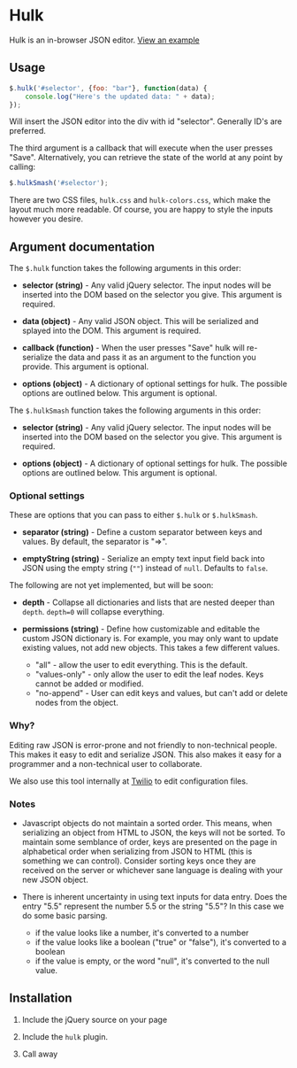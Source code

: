 # Hulk

Hulk is an in-browser JSON editor. [View an example][example]

 [example]: http://kevinburke.github.io/hulk/example/

## Usage

```javascript
$.hulk('#selector', {foo: "bar"}, function(data) {
    console.log("Here's the updated data: " + data);
});
```

Will insert the JSON editor into the div with id "selector". Generally ID's are
preferred.

The third argument is a callback that will execute when the user presses "Save".
Alternatively, you can retrieve the state of the world at any point by calling:

```javascript
$.hulkSmash('#selector');
```

There are two CSS files, `hulk.css` and `hulk-colors.css`, which make the layout
much more readable. Of course, you are happy to style the inputs however you
desire.

## Argument documentation

The `$.hulk` function takes the following arguments in this order:

- **selector (string)** - Any valid jQuery selector. The input nodes will be
inserted into the DOM based on the selector you give. This argument is required.

- **data (object)** - Any valid JSON object. This will be serialized and splayed
  into the DOM. This argument is required.

- **callback (function)** - When the user presses "Save" hulk will re-serialize
  the data and pass it as an argument to the function you provide. This argument
  is optional.

- **options (object)** - A dictionary of optional settings for hulk. The
  possible options are outlined below. This argument is optional.

The `$.hulkSmash` function takes the following arguments in this order:

- **selector (string)** - Any valid jQuery selector. The input nodes will be
inserted into the DOM based on the selector you give. This argument is required.

- **options (object)** - A dictionary of optional settings for hulk. The
  possible options are outlined below. This argument is optional.

### Optional settings

These are options that you can pass to either `$.hulk` or `$.hulkSmash`.

- **separator (string)** - Define a custom separator between keys and values. By
default, the separator is "=>".

- **emptyString (string)** - Serialize an empty text input field back into JSON
using the empty string (`""`) instead of `null`. Defaults to `false`.

The following are not yet implemented, but will be soon:

- **depth** - Collapse all dictionaries and lists that are nested deeper than
  `depth`. `depth=0` will collapse everything.

- **permissions (string)** - Define how customizable and editable the custom JSON
dictionary is. For example, you may only want to update existing values, not add
new objects. This takes a few different values.

    - "all" - allow the user to edit everything. This is the default.
    - "values-only" - only allow the user to edit the leaf nodes. Keys cannot be
      added or modified.
    - "no-append" - User can edit keys and values, but can't add or delete nodes
      from the object.

### Why?

Editing raw JSON is error-prone and not friendly to non-technical people. This
makes it easy to edit and serialize JSON. This also makes it easy for
a programmer and a non-technical user to collaborate.

We also use this tool internally at [Twilio][twilio] to edit configuration
files.

[twilio]: https://www.twilio.com

### Notes

- Javascript objects do not maintain a sorted order. This means, when
  serializing an object from HTML to JSON, the keys will not be sorted. To
  maintain some semblance of order, keys are presented on the page in
  alphabetical order when serializing from JSON to HTML (this is something we
  can control). Consider sorting keys once they are received on the server or
  whichever sane language is dealing with your new JSON object.

- There is inherent uncertainty in using text inputs for data entry. Does the
  entry "5.5" represent the number 5.5 or the string "5.5"? In this case we do
  some basic parsing.

    - if the value looks like a number, it's converted to a number
    - if the value looks like a boolean ("true" or "false"), it's converted to a boolean
    - if the value is empty, or the word "null", it's converted to the null value.

## Installation

1. Include the jQuery source on your page

2. Include the `hulk` plugin.

3. Call away
